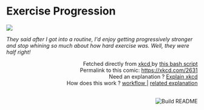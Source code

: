 # <b>Exercise Progression</b>

[![](https://imgs.xkcd.com/comics/exercise_progression.png)](https://xkcd.com/2631)

<i>They said after I got into a routine, I&#39;d enjoy getting progressively stronger and stop whining so much about how hard exercise was. Well, they were half right!</i>

<div align="right">
  Fetched directly from
  <a href="https://xkcd.com">
    xkcd
  </a>
  by
  <a href="https://github.com/Vanille-N/Vanille-N/blob/master/fetch">
    this bash script
  </a>
</div>
<div align="right">
  Permalink to this comic:
  <a href="https://xkcd.com/2631">
    https://xkcd.com/2631
  </a>
</div>
<div align="right">
  Need an explanation ?
  <a href="https://www.explainxkcd.com/wiki/index.php/2631">
    Explain xkcd
  </a>
</div>
<div align="right">
  How does this work ?
  <a href="https://github.com/Vanille-N/Vanille-N/blob/master/.github/workflows/build.yml">
    workflow
  </a>
  |
  <a href="https://simonwillison.net/2020/Jul/10/self-updating-profile-readme/">
    related explanation
  </a>
</div><br>

<a href="https://github.com/Vanille-N/Vanille-N/actions"><img src="https://github.com/Vanille-N/Vanille-N/workflows/Build%20README/badge.svg" align="right" alt="Build README"></a>
